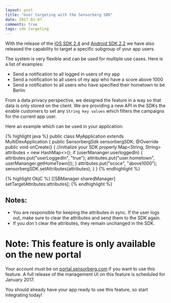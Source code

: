 ```yaml
---
layout: post
title: "User targeting with the Sensorberg SDK"
date: 2017-01-07
comments: true
tags: sdk targeting
---
```

  
With the release of the [iOS SDK 2.4](https://github.com/sensorberg-dev/ios-sdk/releases/tag/2.4) and [Android SDK 2.2](https://github.com/sensorberg-dev/android-sdk/releases/tag/v2.2.0-RAILS) we have also released the capability to target a specific subgroup of your app users. 

The system is very flexible and can be used for multiple use cases. Here is a list of examples:

* Send a notification to all logged in users of my app
* Send a notification to all users of my app who have a score above 1000
* Send a notification to all users who have specified their hometown to be Berlin

From a data privacy perspective, we designed the feature in a way so that data is only stored on the client. We are providing a new API in the SDKs the enable customers to set any ```String key values``` which filters the campaigns for the current app user.
<!--more-->
Here an example which can be used in your application:

{% highlight java %}
public class MyApplication extends MultiDexApplication {
	public SensorbergSdk sensorbergSDK;
	@Override
    public void onCreate() {
    	//initialize your SDK properly
    	Map<String, String> attributes = new HashMap<>();
    	if (userMananger.userloggedIn) {
    		attributes.put("userLoggedIn", "true");
    		attributes.put("user.hometown", userMananger.getHomeTown());
    	}
    	attributes.put("scoce", "above1000");
    	sensorbergSDK.setAttributes(attributes);
    }
}
{% endhighlight %}

{% highlight ObjC %}
[[SBManager sharedManager] setTargetAttributes:attributes];
{% endhighlight %}

## Notes:

 * You are responsible for keeping the attributes in sync. If the user logs out, make sure to clear the attributes and send them to the SDK again.
 * If you don´t clear the attributes, they remain unchanged in the SDK.
 
<div class="callout callout-info">
    <h1><i class="fa fa-info-circle"></i> Note: This feature is only available on the new portal</h1>
    <p>Your account must be on <a href="https://portal.sensorberg.com">portal.sensorberg.com</a> if you want to use this feature. A full release of the management UI on this feature is scheduled for January 2017.</p>
    <p>You should already have your app ready to use this feature, so start integrating today!</p>
</div>